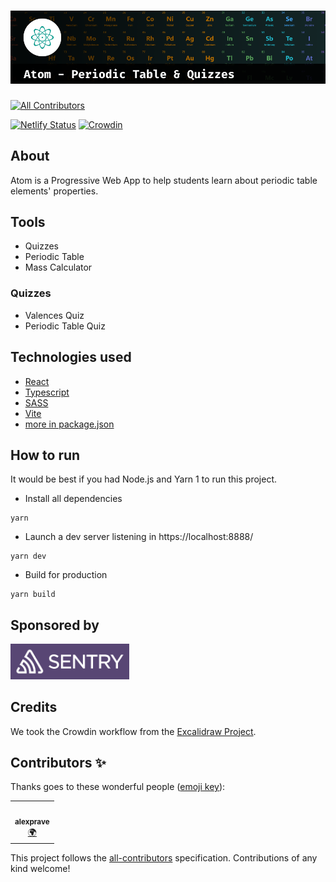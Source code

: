 # ![Atom - Periodic Table & Quizzes](./docs/header.png)
<!-- ALL-CONTRIBUTORS-BADGE:START - Do not remove or modify this section -->
[![All Contributors](https://img.shields.io/badge/all_contributors-1-orange.svg?style=flat-square)](#contributors-)
<!-- ALL-CONTRIBUTORS-BADGE:END -->

[![Netlify Status](https://api.netlify.com/api/v1/badges/b7b84fd9-7d85-4094-b989-e74824fb3233/deploy-status)](https://app.netlify.com/sites/atom-pt/deploys)
[![Crowdin](https://badges.crowdin.net/atom-periodic-table-quizzes/localized.svg)](https://crowdin.com/project/atom-periodic-table-quizzes)

## About

Atom is a Progressive Web App to help students learn about periodic table elements' properties.

## Tools

- Quizzes
- Periodic Table
- Mass Calculator

### Quizzes

- Valences Quiz
- Periodic Table Quiz

## Technologies used

- [React](https://reactjs.org/)
- [Typescript](https://www.typescriptlang.org/)
- [SASS](https://sass-lang.com/)
- [Vite](https://vitejs.dev/)
- [more in package.json](./package.json)

## How to run

It would be best if you had Node.js and Yarn 1 to run this project.

- Install all dependencies

```
yarn
```

- Launch a dev server listening in https://localhost:8888/

```
yarn dev
```

- Build for production

```
yarn build
```

## Sponsored by

<!-- SENTRY -->

<a href="https://sentry.io" aria-label="Sentry">
  <img src="./docs/sentry.png" alt="Sentry logo" width="190px">
</a>

## Credits

We took the Crowdin workflow from the [Excalidraw Project](https://github.com/excalidraw/excalidraw/tree/master/src/locales).

## Contributors ✨

Thanks goes to these wonderful people ([emoji key](https://allcontributors.org/docs/en/emoji-key)):

<!-- ALL-CONTRIBUTORS-LIST:START - Do not remove or modify this section -->
<!-- prettier-ignore-start -->
<!-- markdownlint-disable -->
<table>
  <tr>
    <td align="center"><a href="https://github.com/alexprave"><img src="https://avatars.githubusercontent.com/u/58376231?v=4?s=100" width="100px;" alt=""/><br /><sub><b>alexprave</b></sub></a><br /><a href="#translation-alexprave" title="Translation">🌍</a></td>
  </tr>
</table>

<!-- markdownlint-restore -->
<!-- prettier-ignore-end -->

<!-- ALL-CONTRIBUTORS-LIST:END -->

This project follows the [all-contributors](https://github.com/all-contributors/all-contributors) specification. Contributions of any kind welcome!